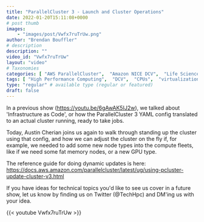 ```yaml
---
title: "ParallelCluster 3 - Launch and Cluster Operations"
date: 2022-01-20T15:11:08+0000
# post thumb
images:
    - "images/post/Vwfx7ruTrUw.png"
author: "Brendan Bouffler"
# description
description: ""
video_id: "Vwfx7ruTrUw"
layout: "video"
# Taxonomies
categories: [ "AWS ParallelCluster",  "Amazon NICE DCV",  "Life Sciences", ]
tags: [ "High Performance Computing",  "DCV",  "CPUs",  "virtualization",  "ParallelCluster",  "EC2",  "Storage",  "Slurm",  "HPC",  "Covid-19",  "Lustre",  "queues",  "Schedulers",  "vizualization",  "GPUs",  "techshorts", ]
type: "regular" # available type (regular or featured)
draft: false
---
```


In a previous show (https://youtu.be/6gAwAK5IJ2w), we talked about  'Infrastructure as Code', or how the ParallelCluster 3 YAML config translated to an actual cluster running, ready to take jobs.

Today, Austin Cherian joins us again to walk through standing up the cluster using that config, and how we can adjust the cluster on the fly if, for example, we needed to add some new node types into the compute fleets, like if we need some fat memory nodes, or a new GPU type.

The reference guide for doing dynamic updates is here: https://docs.aws.amazon.com/parallelcluster/latest/ug/using-pcluster-update-cluster-v3.html

If you have ideas for technical topics you'd like to see us cover in a future show, let us know by finding us on Twitter (@TechHpc) and DM'ing us with your idea.

{{< youtube Vwfx7ruTrUw >}}